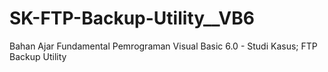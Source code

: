 # SK-FTP-Backup-Utility__VB6
Bahan Ajar Fundamental Pemrograman Visual Basic 6.0 - Studi Kasus; FTP Backup Utility
